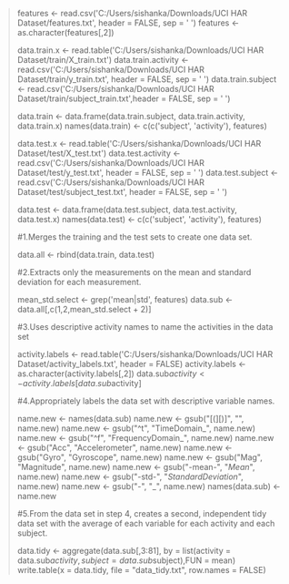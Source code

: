 > features <- read.csv('C:/Users/sishanka/Downloads/UCI HAR Dataset/features.txt', header = FALSE, sep = ' ')
> features <- as.character(features[,2])
> 
> data.train.x <- read.table('C:/Users/sishanka/Downloads/UCI HAR Dataset/train/X_train.txt')
> data.train.activity <- read.csv('C:/Users/sishanka/Downloads/UCI HAR Dataset/train/y_train.txt', header = FALSE, sep = ' ')
> data.train.subject <- read.csv('C:/Users/sishanka/Downloads/UCI HAR Dataset/train/subject_train.txt',header = FALSE, sep = ' ')
> 
> data.train <-  data.frame(data.train.subject, data.train.activity, data.train.x)
> names(data.train) <- c(c('subject', 'activity'), features)
> 
> data.test.x <- read.table('C:/Users/sishanka/Downloads/UCI HAR Dataset/test/X_test.txt')
> data.test.activity <- read.csv('C:/Users/sishanka/Downloads/UCI HAR Dataset/test/y_test.txt', header = FALSE, sep = ' ')
> data.test.subject <- read.csv('C:/Users/sishanka/Downloads/UCI HAR Dataset/test/subject_test.txt', header = FALSE, sep = ' ')
> 
> data.test <-  data.frame(data.test.subject, data.test.activity, data.test.x)
> names(data.test) <- c(c('subject', 'activity'), features)
> 
> 
> #1.Merges the training and the test sets to create one data set.
> 
> data.all <- rbind(data.train, data.test)
> 
> #2.Extracts only the measurements on the mean and standard deviation for each measurement.
> 
> mean_std.select <- grep('mean|std', features)
> data.sub <- data.all[,c(1,2,mean_std.select + 2)]
> 
> #3.Uses descriptive activity names to name the activities in the data set
> 
> activity.labels <- read.table('C:/Users/sishanka/Downloads/UCI HAR Dataset/activity_labels.txt', header = FALSE)
> activity.labels <- as.character(activity.labels[,2])
> data.sub$activity <- activity.labels[data.sub$activity]
> 
> #4.Appropriately labels the data set with descriptive variable names.
> 
> name.new <- names(data.sub)
> name.new <- gsub("[(][)]", "", name.new)
> name.new <- gsub("^t", "TimeDomain_", name.new)
> name.new <- gsub("^f", "FrequencyDomain_", name.new)
> name.new <- gsub("Acc", "Accelerometer", name.new)
> name.new <- gsub("Gyro", "Gyroscope", name.new)
> name.new <- gsub("Mag", "Magnitude", name.new)
> name.new <- gsub("-mean-", "_Mean_", name.new)
> name.new <- gsub("-std-", "_StandardDeviation_", name.new)
> name.new <- gsub("-", "_", name.new)
> names(data.sub) <- name.new
> 
> #5.From the data set in step 4, creates a second, independent tidy data set with the average of each variable for each activity and each subject.
> 
> data.tidy <- aggregate(data.sub[,3:81], by = list(activity = data.sub$activity, subject = data.sub$subject),FUN = mean)
> write.table(x = data.tidy, file = "data_tidy.txt", row.names = FALSE)
